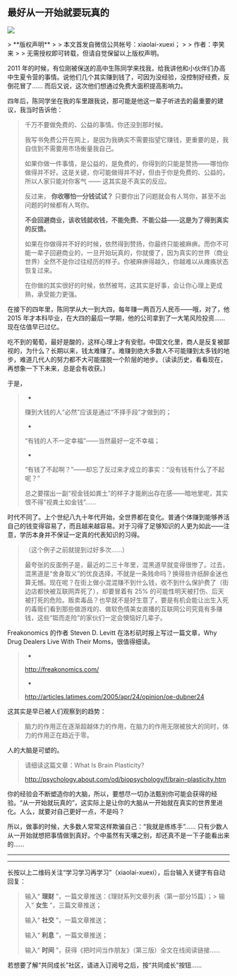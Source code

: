 ## 最好从一开始就要玩真的
 ![](http://mmbiz.qpic.cn/mmbiz/BDcu2rMySicoV00UDdWxNibcOsl91mVqKEun9KPO4gfrRZSWqf0CL3VU42d8r89LBvS6yFmN6zJeSh1NLeibzRzwQ/640?wx_fmt=jpeg&wxfrom=5)
<head><meta http-equiv="Content-Type" content="text/html; charset=utf-8"></head>
> **版权声明**
> 
> 本文首发自微信公共帐号：xiaolai-xuexi；
> 
> 作者：李笑来
> 
> 无需授权即可转载，但请自觉保留以上版权声明。

2011 年的时候，有位刚被保送的高中生陈同学来找我，给我讲他和小伙伴们办高中生夏令营的事情。说他们几个其实赚到钱了，可因为没经验，没控制好经费，反倒花冒了…… 而后又说，这次他们想通过免费大面积提高影响力。

四年后，陈同学坐在我的车里跟我说，那可能是他这一辈子听进去的最重要的建议，我当时告诉他：

> 千万不要做免费的、公益的事情。你还没到那时候。
> 
> 我写书免费公开在网上，是因为我确实不需要指望它赚钱，更重要的是，我自信到不需要用市场衡量我自己。
> 
> 如果你做一件事情，是公益的，是免费的，你得到的只能是赞扬——哪怕你做得并不好。这是关键，你可能做得并不好，但由于你是免费的、公益的，所以人家只能对你客气 —— 这其实是不真实的反应。
> 
> 反过来， **你收哪怕一分钱试试？** 只要你出了问题就会有人骂你，甚至不出问题的时候都有人骂你。
> 
> **不会回避商业，该收钱就收钱，不能免费、不能公益——这是为了得到真实的反馈。**
> 
> 如果在你做得并不好的时候，依然得到赞扬，你最终只能被麻痹。而你不可能一辈子回避商业的，一旦开始玩真的，你就傻了，因为真实的世界（商业世界）全然不是你过往经历的样子。你被麻痹得越久，你越难以从瘫痪状态恢复过来。
> 
> 在你做的其实很好的时候，依然被骂，这其实是好事，会让你心理上更成熟，承受能力更强。

在接下的四年里，陈同学从大一到大四，每年赚一两百万人民币——哦，对了，他 2015 年才本科毕业，在大四的最后一学期，他的公司拿到了一大笔风险投资……现在估值早已过亿。

吃不到的葡萄，最好是酸的，这样心理上才有安慰。中国文化里，商人是反复被鄙视的，为什么？长期以来，钱太难赚了。难赚到绝大多数人不可能赚到太多钱的地步，难道几代人的努力都不大可能摆脱一个阶层的地步。（读读历史，看看现在，再想象一下下未来，总是会有收获。）

于是，

> - 
> 
> 赚到大钱的人“必然”应该是通过“不择手段”才做到的；
> 
> - 
> 
> “有钱的人不一定幸福”——当然最好一定不幸福；
> 
> - 
> 
> “有钱了不起啊？”——却忘了反过来才成立的事实：“没有钱有什么了不起呢？”
> 
> 总之要摆出一副“视金钱如粪土”的样子才能刷出存在感——暗地里呢，其实恨不得“视粪土如金钱”……

时代不同了。上个世纪八九十年代开始，全世界都在变化。普通个体赚到能够养活自己的钱变得容易了，而且越来越容易。对于习得了足够知识的人更为如此——注意，学历本身并不保证一定真的代表知识的习得。

> （这个例子之前就提到过好多次……）
> 
> 最夸张的反面例子是，最近的二三十年里，混黑道早就变得很惨了。过去，混黑道是“舍身取义”的优良选择，不就是一条贱命吗？换得些许纸醉金迷也算无憾。现在呢？在街上做小混混赚不到什么钱，收不到什么保护费了（街边店都快被互联网弄死了），却要冒着有 25% 的可能性明天被打伤、后天被打死的危险。贩卖毒品？也早就不是好生意了，要是有机会能让出生入死的毒贩们看到那些做游戏的、做软色情美女直播的互联网公司究竟有多赚钱，这些“铤而走险”的家伙们一定会懊恼好几辈子。

Freakonomics 的作者 Steven D. Levitt 在洛杉矶时报上写过一篇文章，Why Drug Dealers Live With Their Moms，很值得细读。

> - 
> 
> http://freakonomics.com/
> 
> - 
> 
> http://articles.latimes.com/2005/apr/24/opinion/oe-dubner24

这其实是早已被人们观察到的趋势：

> 脑力的作用正在逐渐超越体力的作用，在脑力的作用无限被放大的同时，体力的作用正在趋近于零。

人的大脑是可塑的。

> 请细读这篇文章：What Is Brain Plasticity?
> 
> http://psychology.about.com/od/biopsychology/f/brain-plasticity.htm

你的经验会不断塑造你的大脑，所以，要想尽一切办法甄别你可能会获得的经验。“从一开始就玩真的”，这实际上是让你的大脑从一开始就在真实的世界里进化。人么，就要对自己更好一点，不是吗？

所以，做事的时候，大多数人常常这样欺骗自己：“我就是练练手”…… 只有少数人从一开始就想把事情做到真好。个中虽然有天壤之别，却还真不是一下子能看出来的……

* * *



* * *

长按以上二维码关注“学习学习再学习”（xiaolai-xuexi），后台输入关键字有自动回复：

> 输入“ **理财** ”，一篇文章推送：《理财系列文章列表（第一部分15篇）；> 输入“ **女生** ”，三篇文章推送；
> 
> 输入“ **社交** ”，一篇文章推送；
> 
> 输入“ **利息** ”，一篇文章推送；
> 
> 输入“ **时间** ”，获得《把时间当作朋友》（第三版）全文在线阅读链接……

若想要了解“共同成长”社区，请进入订阅号之后，按“共同成长”按钮……




